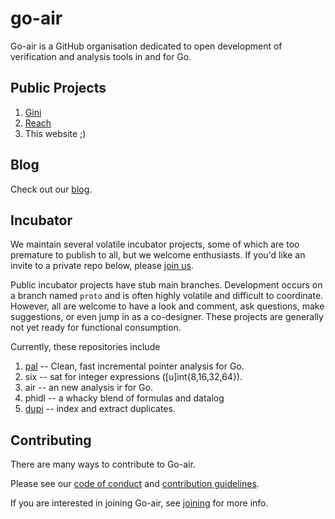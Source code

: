 # go-air

Go-air is a GitHub organisation dedicated to open development of verification
and analysis tools in and for Go.

## Public Projects

1. [Gini](https://github.com/go-air/gini)
2. [Reach](https://github.com/go-air/reach)
3. This website ;)

## Blog

Check out our [blog](blog/index.md).

## Incubator

We maintain several volatile incubator projects, some of which are too premature
to publish to all, but we welcome enthusiasts.  If you'd like an invite to a
private repo below, please [join us](join.md).

Public incubator projects have stub main branches.  Development occurs on a branch named 
`proto` and is often highly volatile and difficult to coordinate.  However, all are welcome
to have a look and comment, ask questions, make suggestions, or even jump in as a co-designer.
These projects are generally not yet ready for functional consumption.

Currently, these repositories include

1. [pal](https://github.com/go-air/pal) -- Clean, fast incremental pointer analysis for Go. 
1. six -- sat for integer expressions ([u]int{8,16,32,64}).
2. air -- an new analysis ir for Go.
3. phidl -- a whacky blend of formulas and datalog
4. [dupi](https://github.com/go-air/dupi) -- index and extract duplicates. 

## Contributing

There are many ways to contribute to Go-air.

Please see our [code of conduct](https://github.com/go-air/.github/blob/main/CODE_OF_CONDUCT.md)
and [contribution guidelines](https://github.com/go-air/.github/blob/main/CONTRIBUTING.md).

If you are interested in joining Go-air, see [joining](join.md) for more info.

  



